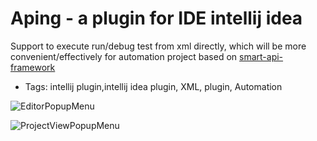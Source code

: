 # Aping - a plugin for IDE intellij idea

Support to execute run/debug test from xml directly, which will be more convenient/effectively for automation project based on [smart-api-framework](https://github.com/lwfwind/smart-api-framework)

* Tags: intellij plugin,intellij idea plugin, XML, plugin, Automation


![EditorPopupMenu](https://github.com/lwfwind/aping/blob/dev/pics/EditorPopupMenu.png)

![ProjectViewPopupMenu](https://github.com/lwfwind/aping/blob/dev/pics/ProjectViewPopupMenu.png)

